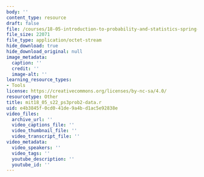 ```yaml
---
body: ''
content_type: resource
draft: false
file: /courses/18-05-introduction-to-probability-and-statistics-spring-2022/mit18_05_s22_ps3prob2-data.r
file_size: 22071
file_type: application/octet-stream
hide_download: true
hide_download_original: null
image_metadata:
  caption: ''
  credit: ''
  image-alt: ''
learning_resource_types:
- Tools
license: https://creativecommons.org/licenses/by-nc-sa/4.0/
resourcetype: Other
title: mit18_05_s22_ps3prob2-data.r
uid: e4b3845f-0cd0-41de-9a4b-d1ac5e92838e
video_files:
  archive_url: ''
  video_captions_file: ''
  video_thumbnail_file: ''
  video_transcript_file: ''
video_metadata:
  video_speakers: ''
  video_tags: ''
  youtube_description: ''
  youtube_id: ''
---
```

